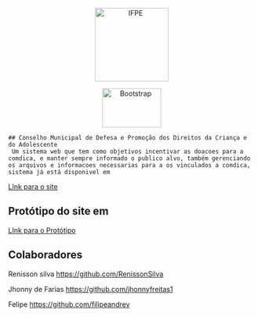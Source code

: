 
<p align="center">
   <img width="150" src="https://www.radioprogresso.com.br/wp-content/uploads/2019/01/Comdica.jpg" alt="IFPE">
</p>
<p align="center">
<a href="https://getbootstrap.com/"><img width="120" height="80" src="https://getbootstrap.com.br/docs/4.1/assets/img/bootstrap-stack.png" alt="Bootstrap"></a>
<!-- <a href="#"><img src="https://poser.pugx.org/laravel/framework/v/stable.svg" alt="Latest Stable Version"></a> -->
<!-- <a href="#"><img src="https://poser.pugx.org/laravel/framework/license.svg" alt="License"></a> -->
</p>

	## Conselho Municipal de Defesa e Promoção dos Direitos da Criança e do Adolescente
	 Um sistema web que tem como objetivos incentivar as doacoes para a comdica, e manter sempre informado o publico alvo, também gerenciando os arquivos e informacoes necessarias para a os vinculados a comdica, sistema já está disponivel em  

<a href="https://comdica.site">LInk para o site</a>
		
## Protótipo do site em 

<a href="https://comdica.epizy.com">LInk para o Protótipo</a>



## Colaboradores


Renisson silva
	https://github.com/RenissonSilva

Jhonny de Farias
	https://github.com/jhonnyfreitas1


Felipe 
	https://github.com/filipeandrev
